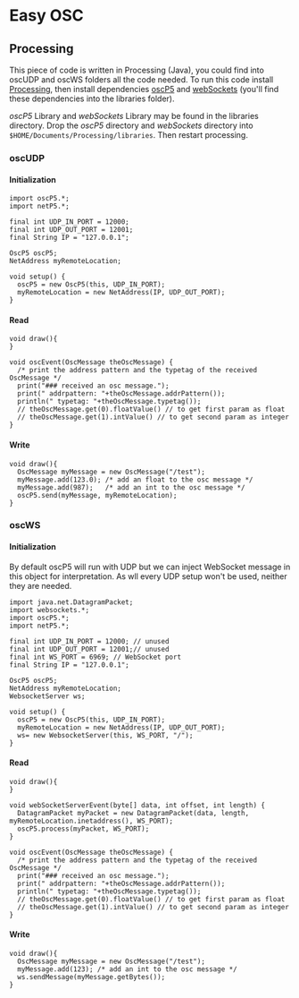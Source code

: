 # Easy OSC

## Processing

This piece of code is written in Processing (Java), you could find into oscUDP and oscWS folders all the code needed. To run this code install [Processing](http://processing.org), then install dependencies [oscP5]() and [webSockets]() (you'll find these dependencies into the libraries folder).

_oscP5_ Library and _webSockets_ Library may be found in the libraries directory. Drop the _oscP5_ directory and _webSockets_ directory into ```$HOME/Documents/Processing/libraries```. Then restart processing.

### oscUDP

#### Initialization

```processing
import oscP5.*;
import netP5.*;

final int UDP_IN_PORT = 12000;
final int UDP_OUT_PORT = 12001;
final String IP = "127.0.0.1";

OscP5 oscP5;
NetAddress myRemoteLocation;

void setup() {
  oscP5 = new OscP5(this, UDP_IN_PORT);
  myRemoteLocation = new NetAddress(IP, UDP_OUT_PORT);
}
```

#### Read

```processing
void draw(){   
}

void oscEvent(OscMessage theOscMessage) {
  /* print the address pattern and the typetag of the received OscMessage */
  print("### received an osc message.");
  print(" addrpattern: "+theOscMessage.addrPattern());
  println(" typetag: "+theOscMessage.typetag());
  // theOscMessage.get(0).floatValue() // to get first param as float
  // theOscMessage.get(1).intValue() // to get second param as integer
}
```

#### Write

```processing
void draw(){
  OscMessage myMessage = new OscMessage("/test");
  myMessage.add(123.0); /* add an float to the osc message */
  myMessage.add(987);   /* add an int to the osc message */
  oscP5.send(myMessage, myRemoteLocation); 
}
```

### oscWS

#### Initialization

By default oscP5 will run with UDP but we can inject WebSocket message in this object for interpretation. As wll every UDP setup won't be used, neither they are needed.

```processing
import java.net.DatagramPacket;
import websockets.*;
import oscP5.*;
import netP5.*;

final int UDP_IN_PORT = 12000; // unused
final int UDP_OUT_PORT = 12001;// unused
final int WS_PORT = 6969; // WebSocket port
final String IP = "127.0.0.1";

OscP5 oscP5;
NetAddress myRemoteLocation;
WebsocketServer ws;

void setup() {
  oscP5 = new OscP5(this, UDP_IN_PORT);
  myRemoteLocation = new NetAddress(IP, UDP_OUT_PORT);
  ws= new WebsocketServer(this, WS_PORT, "/");
}
```

#### Read

```processing
void draw(){   
}

void webSocketServerEvent(byte[] data, int offset, int length) {
  DatagramPacket myPacket = new DatagramPacket(data, length, myRemoteLocation.inetaddress(), WS_PORT);
  oscP5.process(myPacket, WS_PORT);
}

void oscEvent(OscMessage theOscMessage) {
  /* print the address pattern and the typetag of the received OscMessage */
  print("### received an osc message.");
  print(" addrpattern: "+theOscMessage.addrPattern());
  println(" typetag: "+theOscMessage.typetag());
  // theOscMessage.get(0).floatValue() // to get first param as float
  // theOscMessage.get(1).intValue() // to get second param as integer
}
```

#### Write

```processing
void draw(){
  OscMessage myMessage = new OscMessage("/test");
  myMessage.add(123); /* add an int to the osc message */ 
  ws.sendMessage(myMessage.getBytes());
}
```
